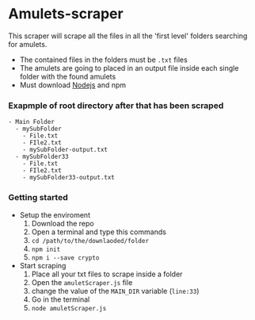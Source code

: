 # Amulets-scraper

This scraper will scrape all the files in all the 'first level' folders searching for amulets.

- The contained files in the folders must be `.txt` files
- The amulets are going to placed in an output file inside each single folder with the found amulets
- Must download [Nodejs](https://nodejs.org/it/download/) and npm

### Exapmple of root directory after that has been scraped

```
- Main Folder
  - mySubFolder
    - File.txt
    - FIle2.txt
    - mySubFolder-output.txt
  - mySubFolder33
    - File.txt
    - FIle2.txt
    - mySubFolder33-output.txt
```

### Getting started

- Setup the enviroment
  1. Download the repo
  2. Open a terminal and type this commands
  3. `cd /path/to/the/downlaoded/folder`
  4. `npm init`
  5. `npm i --save crypto`
- Start scraping
  1. Place all your txt files to scrape inside a folder
  2. Open the `amuletScraper.js` file
  3. change the value of the `MAIN_DIR` variable (`line:33`)
  4. Go in the terminal
  5. `node amuletScraper.js`
